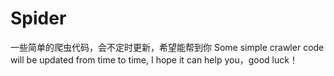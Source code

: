 # Spider
一些简单的爬虫代码，会不定时更新，希望能帮到你
Some simple crawler code will be updated from time to time, I hope it can help you，good luck！
